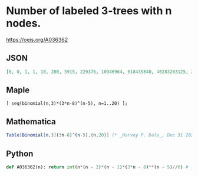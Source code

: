 # Number of labeled 3\-trees with n nodes\.
https://oeis.org/A036362
## JSON
```JSON
[0, 0, 1, 1, 10, 200, 5915, 229376, 10946964, 618435840, 40283203125, 2968444272640, 243926836708126, 22100985366992896, 2187905889450121295, 234881024000000000000, 27172548942138551952680, 3369317755618569294053376, 445726953911853022186520169]
```
## Maple
```Maple
[ seq(binomial(n,3)*(3*n-8)^(n-5), n=1..20) ];
```
## Mathematica
```Mathematica
Table[Binomial[n,3](3n-8)^(n-5),{n,20}] (* _Harvey P. Dale_, Dec 31 2023 *)
```
## Python
```Python
def A036362(n): return int(n*(n - 2)*(n - 1)*(3*n - 8)**(n - 5)//6) # _Chai Wah Wu_, Feb 03 2022
```
